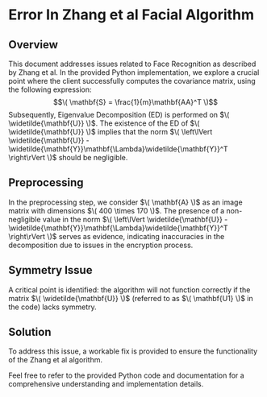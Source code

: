 # Error In Zhang et al Facial Algorithm

## Overview

This document addresses issues related to Face Recognition as described by Zhang et al. In the provided Python implementation, we explore a crucial point where the client successfully computes the covariance matrix, using the following expression: $$\( \mathbf{S} = \frac{1}{m}\mathbf{AA}^T \)$$ Subsequently, Eigenvalue Decomposition (ED) is performed on $\( \widetilde{\mathbf{U}} \)$. The existence of the ED of $\( \widetilde{\mathbf{U}} \)$ implies that the norm $\( \left\lVert \widetilde{\mathbf{U}} - \widetilde{\mathbf{Y}}\mathbf{\Lambda}\widetilde{\mathbf{Y}}^T \right\rVert \)$ should be negligible.

## Preprocessing

In the preprocessing step, we consider $\( \mathbf{A} \)$ as an image matrix with dimensions $\( 400 \times 170 \)$. The presence of a non-negligible value in the norm $\( \left\lVert \widetilde{\mathbf{U}} - \widetilde{\mathbf{Y}}\mathbf{\Lambda}\widetilde{\mathbf{Y}}^T \right\rVert \)$ serves as evidence, indicating inaccuracies in the decomposition due to issues in the encryption process.

## Symmetry Issue

A critical point is identified: the algorithm will not function correctly if the matrix $\( \widetilde{\mathbf{U}} \)$ (referred to as $\( \mathbf{U1} \)$ in the code) lacks symmetry.

## Solution

To address this issue, a workable fix is provided to ensure the functionality of the Zhang et al algorithm.

Feel free to refer to the provided Python code and documentation for a comprehensive understanding and implementation details.
